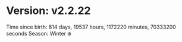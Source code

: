 # Version: v2.2.22
Time since birth: 814 days, 19537 hours, 1172220 minutes, 70333200 seconds
Season: Winter ❄️
